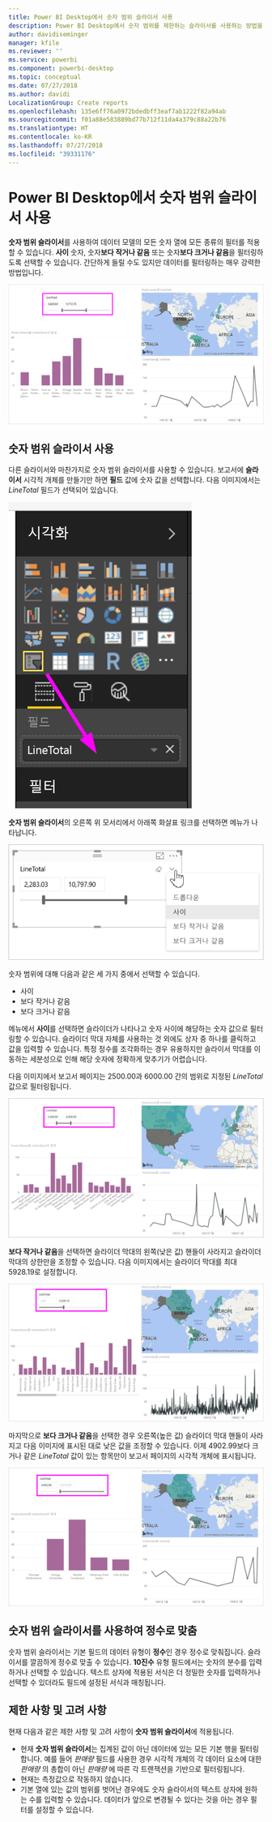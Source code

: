 ```yaml
---
title: Power BI Desktop에서 숫자 범위 슬라이서 사용
description: Power BI Desktop에서 숫자 범위를 제한하는 슬라이서를 사용하는 방법을 알아봅니다
author: davidiseminger
manager: kfile
ms.reviewer: ''
ms.service: powerbi
ms.component: powerbi-desktop
ms.topic: conceptual
ms.date: 07/27/2018
ms.author: davidi
LocalizationGroup: Create reports
ms.openlocfilehash: 135e6ff76a0972bdedbff3eaf7ab1222f82a94ab
ms.sourcegitcommit: f01a88e583889bd77b712f11da4a379c88a22b76
ms.translationtype: HT
ms.contentlocale: ko-KR
ms.lasthandoff: 07/27/2018
ms.locfileid: "39331176"
---
```

# <a name="use-the-numeric-range-slicer-in-power-bi-desktop"></a>Power BI Desktop에서 숫자 범위 슬라이서 사용
**숫자 범위 슬라이서**를 사용하여 데이터 모델의 모든 숫자 열에 모든 종류의 필터를 적용할 수 있습니다. **사이** 숫자, 숫자**보다 작거나 같음** 또는 숫자**보다 크거나 같음**을 필터링하도록 선택할 수 있습니다. 간단하게 들릴 수도 있지만 데이터를 필터링하는 매우 강력한 방법입니다.

![숫자 범위 슬라이서를 사용한 시각적 개체](media/desktop-slicer-numeric-range/desktop-slicer-numeric-range-0.png)

## <a name="using-the-numeric-range-slicer"></a>숫자 범위 슬라이서 사용
다른 슬라이서와 마찬가지로 숫자 범위 슬라이서를 사용할 수 있습니다. 보고서에 **슬라이서** 시각적 개체를 만들기만 하면 **필드** 값에 숫자 값을 선택합니다. 다음 이미지에서는 *LineTotal* 필드가 선택되어 있습니다.

![숫자 범위 슬라이서 만들기](media/desktop-slicer-numeric-range/desktop-slicer-numeric-range-1-create.png)

**숫자 범위 슬라이서**의 오른쪽 위 모서리에서 아래쪽 화살표 링크를 선택하면 메뉴가 나타납니다.

![숫자 범위 슬라이서 메뉴](media/desktop-slicer-numeric-range/desktop-slicer-numeric-range-2-between.png)

숫자 범위에 대해 다음과 같은 세 가지 중에서 선택할 수 있습니다.

* 사이
* 보다 작거나 같음
* 보다 크거나 같음

메뉴에서 **사이**를 선택하면 슬라이더가 나타나고 숫자 사이에 해당하는 숫자 값으로 필터링할 수 있습니다. 슬라이더 막대 자체를 사용하는 것 외에도 상자 중 하나를 클릭하고 값을 입력할 수 있습니다. 특정 정수를 조각화하는 경우 유용하지만 슬라이서 막대를 이동하는 세분성으로 인해 해당 숫자에 정확하게 맞추기가 어렵습니다.

다음 이미지에서 보고서 페이지는 2500.00과 6000.00 간의 범위로 지정된 *LineTotal* 값으로 필터링됩니다.

![사이를 사용한 숫자 범위 슬라이서](media/desktop-slicer-numeric-range/desktop-slicer-numeric-range-3-between-range.png)

**보다 작거나 같음**을 선택하면 슬라이더 막대의 왼쪽(낮은 값) 핸들이 사라지고 슬라이더 막대의 상한만을 조정할 수 있습니다. 다음 이미지에서는 슬라이더 막대를 최대 5928.19로 설정합니다.

![보다 작음을 사용한 숫자 범위 슬라이서](media/desktop-slicer-numeric-range/desktop-slicer-numeric-range-4-less-than.png)

마지막으로 **보다 크거나 같음**을 선택한 경우 오른쪽(높은 값) 슬라이더 막대 핸들이 사라지고 다음 이미지에 표시된 대로 낮은 값을 조정할 수 있습니다. 이제 4902.99보다 크거나 같은 *LineTotal* 값이 있는 항목만이 보고서 페이지의 시각적 개체에 표시됩니다.

![보다 큼을 사용한 숫자 범위 슬라이서](media/desktop-slicer-numeric-range/desktop-slicer-numeric-range-5-greater-than.png)

## <a name="snap-to-whole-numbers-with-the-numeric-range-slicer"></a>숫자 범위 슬라이서를 사용하여 정수로 맞춤

숫자 범위 슬라이서는 기본 필드의 데이터 유형이 **정수**인 경우 정수로 맞춰집니다. 슬라이서를 깔끔하게 정수로 맞출 수 있습니다. **10진수** 유형 필드에서는 숫자의 분수를 입력하거나 선택할 수 있습니다. 텍스트 상자에 적용된 서식은 더 정밀한 숫자를 입력하거나 선택할 수 있더라도 필드에 설정된 서식과 매칭됩니다.


## <a name="limitations-and-considerations"></a>제한 사항 및 고려 사항
현재 다음과 같은 제한 사항 및 고려 사항이 **숫자 범위 슬라이서**에 적용됩니다.

* 현재 **숫자 범위 슬라이서**는 집계된 값이 아닌 데이터에 있는 모든 기본 행을 필터링합니다. 예를 들어 *판매량* 필드를 사용한 경우 시각적 개체의 각 데이터 요소에 대한 *판매량* 의 총합이 아닌 *판매량* 에 따른 각 트랜잭션을 기반으로 필터링됩니다.
* 현재는 측정값으로 작동하지 않습니다.
* 기본 열에 있는 값의 범위를 벗어난 경우에도 숫자 슬라이서의 텍스트 상자에 원하는 수를 입력할 수 있습니다. 데이터가 앞으로 변경될 수 있다는 것을 아는 경우 필터를 설정할 수 있습니다.
